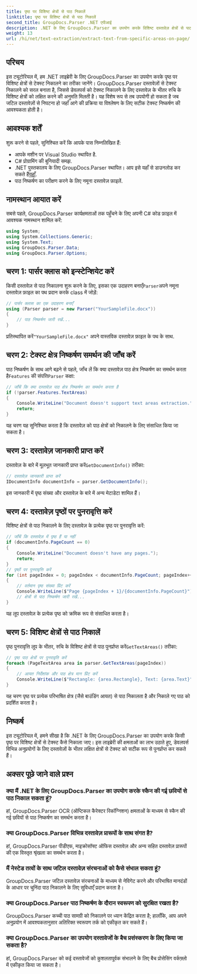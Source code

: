```yaml
---
title: पृष्ठ पर विशिष्ट क्षेत्रों से पाठ निकालें
linktitle: पृष्ठ पर विशिष्ट क्षेत्रों से पाठ निकालें
second_title: GroupDocs.Parser .NET एपीआई
description: .NET के लिए GroupDocs.Parser का उपयोग करके विशिष्ट दस्तावेज़ क्षेत्रों से पाठ निकालना सीखें। अपने अनुप्रयोगों के लिए लक्षित और सटीक पाठ निष्कर्षण।
weight: 13
url: /hi/net/text-extraction/extract-text-from-specific-areas-on-page/
---
```

## परिचय
इस ट्यूटोरियल में, हम .NET लाइब्रेरी के लिए GroupDocs.Parser का उपयोग करके पृष्ठ पर विशिष्ट क्षेत्रों से टेक्स्ट निकालने का तरीका जानेंगे। GroupDocs.Parser दस्तावेज़ों से टेक्स्ट निकालने को सरल बनाता है, जिससे डेवलपर्स को टेक्स्ट निकालने के लिए दस्तावेज़ के भीतर रुचि के विशिष्ट क्षेत्रों को लक्षित करने की अनुमति मिलती है। यह विशेष रूप से तब उपयोगी हो सकता है जब जटिल दस्तावेज़ों से निपटना हो जहाँ आगे की प्रक्रिया या विश्लेषण के लिए सटीक टेक्स्ट निष्कर्षण की आवश्यकता होती है।
## आवश्यक शर्तें
शुरू करने से पहले, सुनिश्चित करें कि आपके पास निम्नलिखित हैं:
- आपके मशीन पर Visual Studio स्थापित है.
- C# प्रोग्रामिंग की बुनियादी समझ.
- .NET पुस्तकालय के लिए GroupDocs.Parser स्थापित। आप इसे यहाँ से डाउनलोड कर सकते हैं[यहाँ](https://releases.groupdocs.com/parser/net/).
- पाठ निष्कर्षण का परीक्षण करने के लिए नमूना दस्तावेज़ फ़ाइलें.
## नामस्थान आयात करें
सबसे पहले, GroupDocs.Parser कार्यक्षमताओं तक पहुँचने के लिए अपनी C# कोड फ़ाइल में आवश्यक नामस्थान शामिल करें:
```csharp
using System;
using System.Collections.Generic;
using System.Text;
using GroupDocs.Parser.Data;
using GroupDocs.Parser.Options;
```
## चरण 1: पार्सर क्लास को इन्स्टेन्शियेट करें
 किसी दस्तावेज़ से पाठ निकालना शुरू करने के लिए, इसका एक उदाहरण बनाएँ`Parser`अपने नमूना दस्तावेज़ फ़ाइल का पथ प्रदान करके class में जोड़ें:
```csharp
// पार्सर क्लास का एक उदाहरण बनाएँ
using (Parser parser = new Parser("YourSampleFile.docx"))
{
    // पाठ निष्कर्षण जारी रखें...
}
```
 प्रतिस्थापित करें`"YourSampleFile.docx"` अपने वास्तविक दस्तावेज़ फ़ाइल के पथ के साथ.
## चरण 2: टेक्स्ट क्षेत्र निष्कर्षण समर्थन की जाँच करें
 पाठ निष्कर्षण के साथ आगे बढ़ने से पहले, जाँच लें कि क्या दस्तावेज़ पाठ क्षेत्र निष्कर्षण का समर्थन करता है`Features` की संपत्ति`Parser` कक्षा:
```csharp
// जाँचें कि क्या दस्तावेज़ पाठ क्षेत्र निष्कर्षण का समर्थन करता है
if (!parser.Features.TextAreas)
{
    Console.WriteLine("Document doesn't support text areas extraction.");
    return;
}
```
यह चरण यह सुनिश्चित करता है कि दस्तावेज़ को पाठ क्षेत्रों को निकालने के लिए संसाधित किया जा सकता है।
## चरण 3: दस्तावेज़ जानकारी प्राप्त करें
 दस्तावेज़ के बारे में मूलभूत जानकारी प्राप्त करें`GetDocumentInfo()` तरीका:
```csharp
// दस्तावेज़ जानकारी प्राप्त करें
IDocumentInfo documentInfo = parser.GetDocumentInfo();
```
इस जानकारी में पृष्ठ संख्या और दस्तावेज़ के बारे में अन्य मेटाडेटा शामिल हैं।
## चरण 4: दस्तावेज़ पृष्ठों पर पुनरावृत्ति करें
विशिष्ट क्षेत्रों से पाठ निकालने के लिए दस्तावेज़ के प्रत्येक पृष्ठ पर पुनरावृत्ति करें:
```csharp
// जाँचें कि दस्तावेज़ में पृष्ठ हैं या नहीं
if (documentInfo.PageCount == 0)
{
    Console.WriteLine("Document doesn't have any pages.");
    return;
}
// पृष्ठों पर पुनरावृत्ति करें
for (int pageIndex = 0; pageIndex < documentInfo.PageCount; pageIndex++)
{
    // वर्तमान पृष्ठ संख्या प्रिंट करें
    Console.WriteLine($"Page {pageIndex + 1}/{documentInfo.PageCount}");
    // क्षेत्रों से पाठ निष्कर्षण जारी रखें...
}
```
यह लूप दस्तावेज़ के प्रत्येक पृष्ठ को क्रमिक रूप से संसाधित करता है।
## चरण 5: विशिष्ट क्षेत्रों से पाठ निकालें
पृष्ठ पुनरावृत्ति लूप के भीतर, रुचि के विशिष्ट क्षेत्रों से पाठ पुनर्प्राप्त करें`GetTextAreas()` तरीका:
```csharp
// पृष्ठ पाठ क्षेत्रों पर पुनरावृति करें
foreach (PageTextArea area in parser.GetTextAreas(pageIndex))
{
    // आयत निर्देशांक और पाठ क्षेत्र मान प्रिंट करें
    Console.WriteLine($"Rectangle: {area.Rectangle}, Text: {area.Text}");
}
```
यह चरण पृष्ठ पर प्रत्येक परिभाषित क्षेत्र (जैसे बाउंडिंग आयत) से पाठ निकालता है और निकाले गए पाठ को प्रदर्शित करता है।
## निष्कर्ष
इस ट्यूटोरियल में, हमने सीखा है कि .NET के लिए GroupDocs.Parser का उपयोग करके किसी पृष्ठ पर विशिष्ट क्षेत्रों से टेक्स्ट कैसे निकाला जाए। इस लाइब्रेरी की क्षमताओं का लाभ उठाते हुए, डेवलपर्स विभिन्न अनुप्रयोगों के लिए दस्तावेज़ों के भीतर लक्षित क्षेत्रों से टेक्स्ट को सटीक रूप से पुनर्प्राप्त कर सकते हैं।

## अक्सर पूछे जाने वाले प्रश्न
### क्या मैं .NET के लिए GroupDocs.Parser का उपयोग करके स्कैन की गई छवियों से पाठ निकाल सकता हूं?
हां, GroupDocs.Parser OCR (ऑप्टिकल कैरेक्टर रिकॉग्निशन) क्षमताओं के माध्यम से स्कैन की गई छवियों से पाठ निष्कर्षण का समर्थन करता है।
### क्या GroupDocs.Parser विभिन्न दस्तावेज़ प्रारूपों के साथ संगत है?
हां, GroupDocs.Parser पीडीएफ, माइक्रोसॉफ्ट ऑफिस दस्तावेज़ और अन्य सहित दस्तावेज़ प्रारूपों की एक विस्तृत श्रृंखला का समर्थन करता है।
### मैं नेस्टेड तत्वों के साथ जटिल दस्तावेज़ संरचनाओं को कैसे संभाल सकता हूं?
GroupDocs.Parser जटिल दस्तावेज़ संरचनाओं के माध्यम से नेविगेट करने और परिभाषित मानदंडों के आधार पर चुनिंदा पाठ निकालने के लिए सुविधाएँ प्रदान करता है।
### क्या GroupDocs.Parser पाठ निष्कर्षण के दौरान स्वरूपण को सुरक्षित रखता है?
GroupDocs.Parser कच्ची पाठ सामग्री को निकालने पर ध्यान केंद्रित करता है; हालाँकि, आप अपने अनुप्रयोग में आवश्यकतानुसार अतिरिक्त स्वरूपण तर्क को एकीकृत कर सकते हैं।
### क्या GroupDocs.Parser का उपयोग दस्तावेजों के बैच प्रसंस्करण के लिए किया जा सकता है?
हां, GroupDocs.Parser को कई दस्तावेजों को कुशलतापूर्वक संभालने के लिए बैच प्रोसेसिंग वर्कफ़्लो में एकीकृत किया जा सकता है।